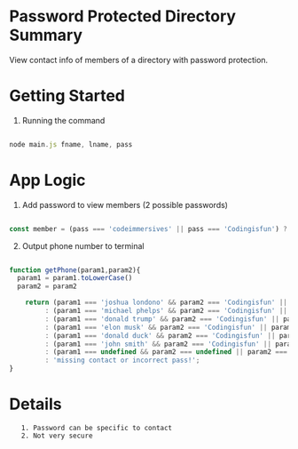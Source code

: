 # Password Protected Directory Summary

View contact info of members of a directory with password protection. 
       
# Getting Started 

1. Running the command
  	
~~~~ js

node main.js fname, lname, pass

~~~~


# App Logic

1. Add password to view members (2 possible passwords)
  	
~~~~ js

const member = (pass === 'codeimmersives' || pass === 'Codingisfun') ? 'members in dir >> joshua londono, michael phelps, donald trump, elon musk, donald duck, john smith' : 'contact admin for password';


~~~~

2. Output phone number to terminal  

~~~~ js

function getPhone(param1,param2){
  param1 = param1.toLowerCase()
  param2 = param2

    return (param1 === 'joshua londono' && param2 === 'Codingisfun' || param2 === 'codeimmersives') ? 5619832659
         : (param1 === 'michael phelps' && param2 === 'Codingisfun' || param2 === 'codeimmersives') ? 7189932659
         : (param1 === 'donald trump' && param2 === 'Codingisfun' || param2 === 'codeimmersives') ? 8589872679
         : (param1 === 'elon musk' && param2 === 'Codingisfun' || param2 === 'codeimmersives') ? 7279832659
         : (param1 === 'donald duck' && param2 === 'Codingisfun' || param2 === 'codeimmersives') ? 6199832659
         : (param1 === 'john smith' && param2 === 'Codingisfun' || param2 === 'codeimmersives') ? 7039842659
         : (param1 === undefined && param2 === undefined || param2 === undefined) ? 'You must input 3 arg >> fname, lname & pass'
         : 'missing contact or incorrect pass!';
}
~~~~


# Details

       1. Password can be specific to contact 
       2. Not very secure
